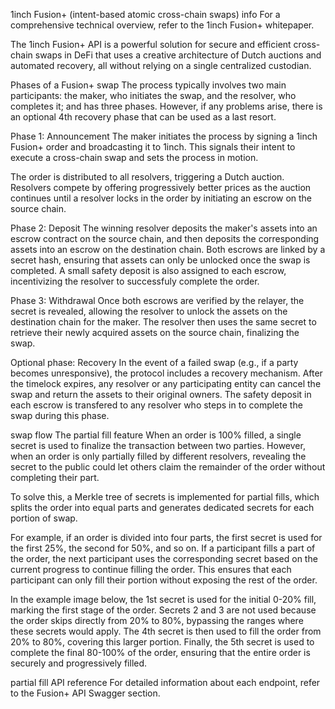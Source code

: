 1inch Fusion+ (intent-based atomic cross-chain swaps)
info
For a comprehensive technical overview, refer to the 1inch Fusion+ whitepaper.

The 1inch Fusion+ API is a powerful solution for secure and efficient cross-chain swaps in DeFi that uses a creative architecture of Dutch auctions and automated recovery, all without relying on a single centralized custodian.

Phases of a Fusion+ swap
The process typically involves two main participants: the maker, who initiates the swap, and the resolver, who completes it; and has three phases. However, if any problems arise, there is an optional 4th recovery phase that can be used as a last resort.

Phase 1: Announcement
The maker initiates the process by signing a 1inch Fusion+ order and broadcasting it to 1inch. This signals their intent to execute a cross-chain swap and sets the process in motion.

The order is distributed to all resolvers, triggering a Dutch auction. Resolvers compete by offering progressively better prices as the auction continues until a resolver locks in the order by initiating an escrow on the source chain.

Phase 2: Deposit
The winning resolver deposits the maker's assets into an escrow contract on the source chain, and then deposits the corresponding assets into an escrow on the destination chain. Both escrows are linked by a secret hash, ensuring that assets can only be unlocked once the swap is completed. A small safety deposit is also assigned to each escrow, incentivizing the resolver to successfuly complete the order.

Phase 3: Withdrawal
Once both escrows are verified by the relayer, the secret is revealed, allowing the resolver to unlock the assets on the destination chain for the maker. The resolver then uses the same secret to retrieve their newly acquired assets on the source chain, finalizing the swap.

Optional phase: Recovery
In the event of a failed swap (e.g., if a party becomes unresponsive), the protocol includes a recovery mechanism. After the timelock expires, any resolver or any participating entity can cancel the swap and return the assets to their original owners. The safety deposit in each escrow is transfered to any resolver who steps in to complete the swap during this phase.

swap flow
The partial fill feature
When an order is 100% filled, a single secret is used to finalize the transaction between two parties. However, when an order is only partially filled by different resolvers, revealing the secret to the public could let others claim the remainder of the order without completing their part.

To solve this, a Merkle tree of secrets is implemented for partial fills, which splits the order into equal parts and generates dedicated secrets for each portion of swap.

For example, if an order is divided into four parts, the first secret is used for the first 25%, the second for 50%, and so on. If a participant fills a part of the order, the next participant uses the corresponding secret based on the current progress to continue filling the order. This ensures that each participant can only fill their portion without exposing the rest of the order.

In the example image below, the 1st secret is used for the initial 0-20% fill, marking the first stage of the order. Secrets 2 and 3 are not used because the order skips directly from 20% to 80%, bypassing the ranges where these secrets would apply. The 4th secret is then used to fill the order from 20% to 80%, covering this larger portion. Finally, the 5th secret is used to complete the final 80-100% of the order, ensuring that the entire order is securely and progressively filled.

partial fill
API reference
For detailed information about each endpoint, refer to the Fusion+ API Swagger section.